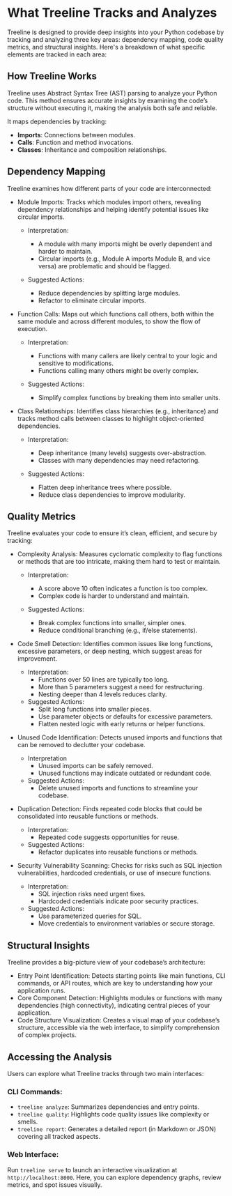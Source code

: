 # What Treeline Tracks and Analyzes
Treeline is designed to provide deep insights into your Python codebase by tracking and analyzing three key areas: dependency mapping, code quality metrics, and structural insights. Here's a breakdown of what specific elements are tracked in each area:

## How Treeline Works
Treeline uses Abstract Syntax Tree (AST) parsing to analyze your Python code. This method ensures accurate insights by examining the code’s structure without executing it, making the analysis both safe and reliable.

It maps dependencies by tracking:  
- **Imports**: Connections between modules.  
- **Calls**: Function and method invocations.  
- **Classes**: Inheritance and composition relationships.

## Dependency Mapping
Treeline examines how different parts of your code are interconnected:

* Module Imports: Tracks which modules import others, revealing dependency relationships and helping identify potential issues like circular imports.

    - Interpretation: 
        * A module with many imports might be overly dependent and harder to maintain.
        * Circular imports (e.g., Module A imports Module B, and vice versa) are problematic and should be flagged.

    - Suggested Actions:
        * Reduce dependencies by splitting large modules.
        * Refactor to eliminate circular imports.

* Function Calls: Maps out which functions call others, both within the same module and across different modules, to show the flow of execution.

    - Interpretation: 
        * Functions with many callers are likely central to your logic and sensitive to modifications.
        * Functions calling many others might be overly complex.

    - Suggested Actions:
        * Simplify complex functions by breaking them into smaller units.

* Class Relationships: Identifies class hierarchies (e.g., inheritance) and tracks method calls between classes to highlight object-oriented dependencies.

    - Interpretation:
        * Deep inheritance (many levels) suggests over-abstraction.
        * Classes with many dependencies may need refactoring.
    
    - Suggested Actions:
        * Flatten deep inheritance trees where possible.
        * Reduce class dependencies to improve modularity.

## Quality Metrics
Treeline evaluates your code to ensure it’s clean, efficient, and secure by tracking:

* Complexity Analysis: Measures cyclomatic complexity to flag functions or methods that are too intricate, making them hard to test or maintain.

    - Interpretation:
        * A score above 10 often indicates a function is too complex.
        * Complex code is harder to understand and maintain.

    - Suggested Actions:
        * Break complex functions into smaller, simpler ones.
        * Reduce conditional branching (e.g., if/else statements).

* Code Smell Detection: Identifies common issues like long functions, excessive parameters, or deep nesting, which suggest areas for improvement.

    - Interpretation:
        * Functions over 50 lines are typically too long.
        * More than 5 parameters suggest a need for restructuring.
        * Nesting deeper than 4 levels reduces clarity.
    - Suggested Actions:
        * Split long functions into smaller pieces.
        * Use parameter objects or defaults for excessive parameters.
        * Flatten nested logic with early returns or helper functions.

* Unused Code Identification: Detects unused imports and functions that can be removed to declutter your codebase.

    - Interpretation
        * Unused imports can be safely removed.
        * Unused functions may indicate outdated or redundant code.
    - Suggested Actions:
        * Delete unused imports and functions to streamline your codebase.

* Duplication Detection: Finds repeated code blocks that could be consolidated into reusable functions or methods.

    - Interpretation:
        * Repeated code suggests opportunities for reuse.
    - Suggested Actions:
        * Refactor duplicates into reusable functions or methods.

* Security Vulnerability Scanning: Checks for risks such as SQL injection vulnerabilities, hardcoded credentials, or use of insecure functions.

    - Interpretation:
        * SQL injection risks need urgent fixes.
        * Hardcoded credentials indicate poor security practices.
    - Suggested Actions:
        * Use parameterized queries for SQL.
        * Move credentials to environment variables or secure storage.

## Structural Insights
Treeline provides a big-picture view of your codebase’s architecture:

* Entry Point Identification: Detects starting points like main functions, CLI commands, or API routes, which are key to understanding how your application runs.
* Core Component Detection: Highlights modules or functions with many dependencies (high connectivity), indicating central pieces of your application.
* Code Structure Visualization: Creates a visual map of your codebase’s structure, accessible via the web interface, to simplify comprehension of complex projects.

## Accessing the Analysis
Users can explore what Treeline tracks through two main interfaces:

### CLI Commands:
* `treeline analyze`: Summarizes dependencies and entry points.
* `treeline quality`: Highlights code quality issues like complexity or smells.
* `treeline report`: Generates a detailed report (in Markdown or JSON) covering all tracked aspects.

### Web Interface:
Run `treeline serve` to launch an interactive visualization at `http://localhost:8000`. Here, you can explore dependency graphs, review metrics, and spot issues visually.